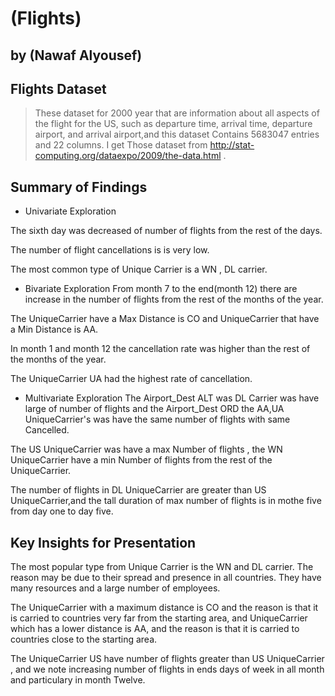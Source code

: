 # (Flights)
## by (Nawaf Alyousef)


## Flights Dataset

> These dataset for 2000 year that  are information about all aspects of the flight for the US, such as departure time, arrival time, departure airport, and arrival airport,and this dataset Contains 5683047 entries and 22 columns.
I get Those dataset from http://stat-computing.org/dataexpo/2009/the-data.html .


## Summary of Findings

* Univariate Exploration

The sixth day  was decreased of number of flights from the rest of the days.

The number of flight cancellations is  is very low.

The most common type of Unique Carrier is a WN , DL carrier.


* Bivariate Exploration
From month 7 to the end(month 12)  there are   increase in the number of flights from the rest of the months of the year.

The UniqueCarrier have a Max Distance is CO and UniqueCarrier that have a Min Distance is AA.

In month 1 and month 12 the cancellation rate was higher than  the rest of the months of the year.

The UniqueCarrier UA  had the highest rate of cancellation.


* Multivariate Exploration
The Airport_Dest ALT was DL Carrier was have large of number of flights and the Airport_Dest ORD the AA,UA UniqueCarrier's was have the same number of flights with same Cancelled.

The US UniqueCarrier was have a max Number of flights , the WN UniqueCarrier have a min Number of flights  from the rest of the UniqueCarrier.

The number of flights in DL UniqueCarrier are greater than US UniqueCarrier,and the tall duration of max number of flights is in mothe five from day one to day five.


## Key Insights for Presentation

The most popular type from Unique Carrier is the WN and DL carrier. The reason may be due to their spread and presence in all countries. They have many resources and a large number of employees.

The UniqueCarrier with  a maximum distance is CO and the reason is that it is carried to countries very far from  the starting area, and UniqueCarrier which has a lower distance is AA, and the reason is that it is carried to countries close to the starting area.

The UniqueCarrier US  have number of flights greater than US UniqueCarrier , and we note increasing  number of flights in ends days of week in all month and particulary in month Twelve.











